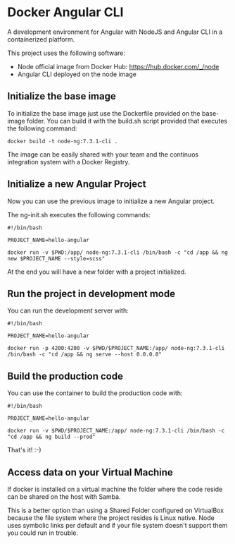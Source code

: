 # Docker Angular CLI

A development environment for Angular with NodeJS and Angular CLI in a containerized platform.

This project uses the following software:

- Node official image from Docker Hub: https://hub.docker.com/_/node
- Angular CLI deployed on the node image

## Initialize the base image

To initialize the base image just use the Dockerfile provided on the base-image folder.
You can build it with the build.sh script provided that executes the following command:

```
docker build -t node-ng:7.3.1-cli .
```

The image can be easily shared with your team and the continuos integration system with a Docker Registry.

## Initialize a new Angular Project

Now you can use the previous image to initialize a new Angular project.

The ng-init.sh executes the following commands:

```
#!/bin/bash

PROJECT_NAME=hello-angular

docker run -v $PWD:/app/ node-ng:7.3.1-cli /bin/bash -c "cd /app && ng new $PROJECT_NAME --style=scss"
```

At the end you will have a new folder with a project initialized.

## Run the project in development mode

You can run the development server with:

```
#!/bin/bash

PROJECT_NAME=hello-angular

docker run -p 4200:4200 -v $PWD/$PROJECT_NAME:/app/ node-ng:7.3.1-cli /bin/bash -c "cd /app && ng serve --host 0.0.0.0"
```

## Build the production code

You can use the container to build the production code with:

```
#!/bin/bash

PROJECT_NAME=hello-angular

docker run -v $PWD/$PROJECT_NAME:/app/ node-ng:7.3.1-cli /bin/bash -c "cd /app && ng build --prod"
```

That's it!  :-)

## Access data on your Virtual Machine

If docker is installed on a virtual machine the folder where the code reside can be shared on the host with Samba.

This is a better option than using a Shared Folder configured on VirtualBox because the file system where the project resides is Linux native.
Node uses symbolic links per default and if your file system doesn't support them you could run in trouble.
